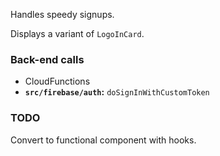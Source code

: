 Handles speedy signups.

Displays a variant of `LogoInCard`.

### Back-end calls

- CloudFunctions
- **`src/firebase/auth`:** `doSignInWithCustomToken`

### TODO

Convert to functional component with hooks.

